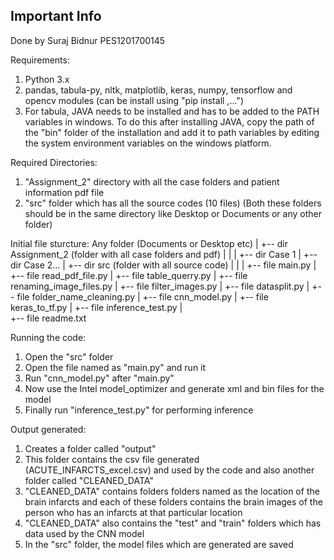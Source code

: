 ## Important Info

Done by Suraj Bidnur
PES1201700145

Requirements:
1. Python 3.x
2. pandas, tabula-py, nltk, matplotlib, keras, numpy, tensorflow and opencv modules
   (can be install using "pip install <module-name>,<module-name>...")
3. For tabula, JAVA needs to be installed and has to be added to the PATH variables in windows.
   To do this after installing JAVA, copy the path of the "bin" folder of the installation and add
   it to path variables by editing the system environment variables on the windows platform.

Required Directories:
1. "Assignment_2" directory with all the case folders and patient information pdf file
2. "src" folder which has all the source codes (10 files)
   (Both these folders should be in the same directory like Desktop or Documents or any other folder)

Initial file sturcture:
Any folder (Documents or Desktop etc)
  |
  +-- dir Assignment_2 (folder with all case folders and pdf)
  |     |
  |     +-- dir Case 1
  |     +-- dir Case 2...
  |
  +-- dir src (folder with all source code)
  |     |
  |     +-- file main.py
  |     +-- file read_pdf_file.py
  |     +-- file table_querry.py
  |     +-- file renaming_image_files.py
  |     +-- file filter_images.py
  |     +-- file datasplit.py
  |     +-- file folder_name_cleaning.py
  |     +-- file cnn_model.py
  |     +-- file keras_to_tf.py
  |     +-- file inference_test.py
  |     
  +-- file readme.txt
  

Running the code:
1. Open the "src" folder
2. Open the file named as "main.py" and run it
3. Run "cnn_model.py" after "main.py"
4. Now use the Intel model_optimizer and generate xml and bin files for the model
5. Finally run "inference_test.py" for performing inference

Output generated:
1. Creates a folder called "output"
2. This folder contains the csv file generated (ACUTE_INFARCTS_excel.csv) and used by the code and also
   another folder called "CLEANED_DATA"
3. "CLEANED_DATA" contains folders folders named as the location of the brain infarcts and each of
   these folders contains the brain images of the person who has an infarcts at that particular
   location
4. "CLEANED_DATA" also contains the "test" and "train" folders which has data used by the CNN model
5. In the "src" folder, the model files which are generated are saved